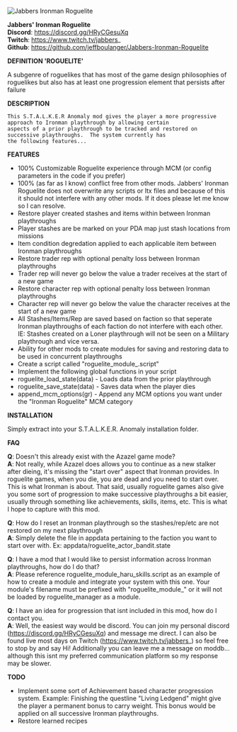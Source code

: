 
![Jabbers Ironman Roguelite](https://cdn.discordapp.com/attachments/415664512981794818/941835109521297448/Jabbers_Ironman_Roguelite.gif)  

**Jabbers' Ironman Roguelite**  
**Discord**: https://discord.gg/HRyCGesuXq  
**Twitch**: https://www.twitch.tv/jabbers_  
**Github**: https://github.com/jeffboulanger/Jabbers-Ironman-Roguelite  

**DEFINITION 'ROGUELITE'** 
 
A subgenre of roguelikes that has most of the game design philosophies of roguelikes but also has at least one progression element that persists after failure

**DESCRIPTION**

    This S.T.A.L.K.E.R Anomaly mod gives the player a more progressive approach to Ironman playthrough by allowing certain 
    aspects of a prior playthrough to be tracked and restored on successive playthroughs.  The system currently has 
    the following features...

**FEATURES**

- 100% Customizable Roguelite experience through MCM (or config parameters in the code if you prefer)
- 100% (as far as I know) conflict free from other mods.  Jabbers' Ironman Roguelite does not overwrite any scripts or ltx files and because of this it should not interfere with any other mods.   If it does please let me know so I can resolve.
- Restore player created stashes and items within between Ironman playthroughs
 - Player stashes are be marked on your PDA map just stash locations from missions
 - Item condition degredation applied to each applicable item between Ironman playthroughs
- Restore trader rep with optional penalty loss between Ironman playthroughs
 - Trader rep will never go below the value a trader receives at the start of a new game
- Restore character rep with optional penalty loss between Ironman playthroughs
 - Character rep will never go below the value the character receives at the start of a new game
- All Stashes/Items/Rep are saved based on faction so that seperate Ironman playthroughs of each faction do not interfere with each other.  IE: Stashes created on a Loner playthrough will not be seen on a Military playthrough and vice versa.
- Ability for other mods to create modules for saving and restoring data to be used in concurrent playthroughs
 - Create a script called "roguelite_module_<your module name>.script" 
 - Implement the following global functions in your script
  - roguelite_load_state(data) - Loads data from the prior playthrough
  - roguelite_save_state(data) - Saves data when the player dies
  - append_mcm_options(gr) - Append any MCM options you want under the "Ironman Roguelite" MCM category

**INSTALLATION**

Simply extract into your S.T.A.L.K.E.R. Anomaly installation folder.

**FAQ**

**Q**: Doesn't this already exist with the Azazel game mode?  
**A**: Not really, while Azazel does allows you to continue as a new stalker after dieing, it's missing the "start over" aspect that Ironman provides.  In roguelite games, when you die, you are dead and you need to start over.  This is what Ironman is about.  That said, usually roguelite games also give you some sort of progression to make successive playthroughs a bit easier, usually through something like achievements, skills, items, etc.  This is what I hope to capture with this mod.

**Q**: How do I reset an Ironman playthrough so the stashes/rep/etc are not restored on my next playthrough  
**A**: Simply delete the file in appdata pertaining to the faction you want to start over with.  Ex: appdata/roguelite_actor_bandit.state

**Q**: I have a mod that I would like to persist information across Ironman playthroughs, how do I do that?  
**A**: Please reference roguelite_module_haru_skills.script as an example of how to create a module and integrate your system with this one.  Your module's filename must be prefixed with "roguelite_module_" or it will not be loaded by roguelite_manager as a module.
    
**Q**: I have an idea for progression that isnt included in this mod, how do I contact you.  
**A**: Well, the easiest way would be discord.  You can join my personal discord (https://discord.gg/HRyCGesuXq) and message me direct. I can also be found live most days on Twitch (https://www.twitch.tv/jabbers_) so feel free to stop by and say Hi! Additionally you can leave me a message on moddb... although this isnt my preferred communication platform so my response may be slower.   
    
**TODO**

- Implement some sort of Achievement based character progression system.  Example: Finishing the questline "Living Ledgend" might give the player a permanent bonus to carry weight.  This bonus would be applied on all successive Ironman playthroughs.  
- Restore learned recipes
